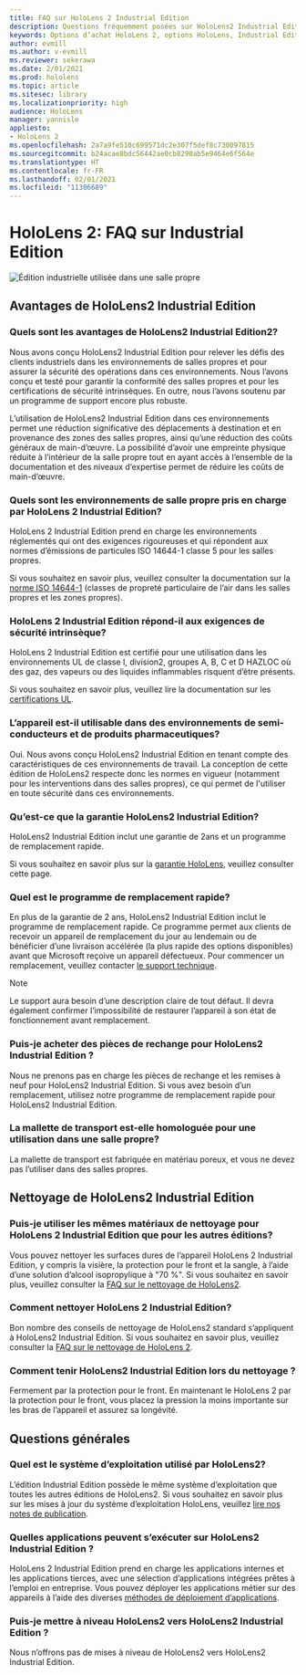 ```yaml
---
title: FAQ sur HoloLens 2 Industrial Edition
description: Questions fréquemment posées sur HoloLens2 Industrial Edition
keywords: Options d’achat HoloLens 2, options HoloLens, Industrial Edition
author: evmill
ms.author: v-evmill
ms.reviewer: sekerawa
ms.date: 2/01/2021
ms.prod: hololens
ms.topic: article
ms.sitesec: library
ms.localizationpriority: high
audience: HoloLens
manager: yannisle
appliesto:
- HoloLens 2
ms.openlocfilehash: 2a7a9fe510c699571dc2e307f5def8c730097815
ms.sourcegitcommit: b24acae8bdc56442ae0cb8290ab5e9464e6f564e
ms.translationtype: HT
ms.contentlocale: fr-FR
ms.lasthandoff: 02/01/2021
ms.locfileid: "11306689"
---
```

# HoloLens 2: FAQ sur Industrial Edition

![Édition industrielle utilisée dans une salle propre](./images/industrial-edition.jpg)

## Avantages de HoloLens2 Industrial Edition

### Quels sont les avantages de HoloLens2 Industrial Edition2?

Nous avons conçu HoloLens2 Industrial Edition pour relever les défis des clients industriels dans les environnements de salles propres et pour assurer la sécurité des opérations dans ces environnements. Nous l’avons conçu et testé pour garantir la conformité des salles propres et pour les certifications de sécurité intrinsèques. En outre, nous l’avons soutenu par un programme de support encore plus robuste.

L’utilisation de HoloLens2 Industrial Edition dans ces environnements permet une réduction significative des déplacements à destination et en provenance des zones des salles propres, ainsi qu’une réduction des coûts généraux de main-d’œuvre. La possibilité d’avoir une empreinte physique réduite à l’intérieur de la salle propre tout en ayant accès à l’ensemble de la documentation et des niveaux d’expertise permet de réduire les coûts de main-d’œuvre.

### Quels sont les environnements de salle propre pris en charge par HoloLens 2 Industrial Edition?

HoloLens 2 Industrial Edition prend en charge les environnements réglementés qui ont des exigences rigoureuses et qui répondent aux normes d’émissions de particules ISO 14644-1 classe 5 pour les salles propres.

Si vous souhaitez en savoir plus, veuillez consulter la documentation sur la [norme ISO 14644-1](https://www.iso.org/standard/53394.html) (classes de propreté particulaire de l’air dans les salles propres et les zones propres).

### HoloLens 2 Industrial Edition répond-il aux exigences de sécurité intrinsèque?

HoloLens 2 Industrial Edition est certifié pour une utilisation dans les environnements UL de classe I, division2, groupes A, B, C et D HAZLOC où des gaz, des vapeurs ou des liquides inflammables risquent d’être présents.

Si vous souhaitez en savoir plus, veuillez lire la documentation sur les [certifications UL](https://www.ul.com/services/ul-and-c-ul-hazardous-areas-certification-north-america?csrf-token=CIwNZNlR4XbisJF39I8yWnWX9wX4WFoz&amp;Search=UL+Class+I%2C+Dev+2+&amp;search-submit=Search).

### L’appareil est-il utilisable dans des environnements de semi-conducteurs et de produits pharmaceutiques?

Oui. Nous avons conçu HoloLens2 Industrial Edition en tenant compte des caractéristiques de ces environnements de travail. La conception de cette édition de HoloLens2 respecte donc les normes en vigueur (notamment pour les interventions dans des salles propres), ce qui permet de l'utiliser en toute sécurité dans ces environnements.

### Qu’est-ce que la garantie HoloLens2 Industrial Edition?

HoloLens2 Industrial Edition inclut une garantie de 2ans et un programme de remplacement rapide.

Si vous souhaitez en savoir plus sur la [garantie HoloLens](https://support.microsoft.com/warranty), veuillez consulter cette page.

### Quel est le programme de remplacement rapide?

En plus de la garantie de 2 ans, HoloLens2 Industrial Edition inclut le programme de remplacement rapide. Ce programme permet aux clients de recevoir un appareil de remplacement du jour au lendemain ou de bénéficier d’une livraison accélérée (la plus rapide des options disponibles) avant que Microsoft reçoive un appareil défectueux. Pour commencer un remplacement, veuillez contacter [le support technique](https://aka.ms/hololenssupport).

> [!NOTE]
> Le support aura besoin d’une description claire de tout défaut. Il devra également confirmer l’impossibilité de restaurer l’appareil à son état de fonctionnement avant remplacement.

### Puis-je acheter des pièces de rechange pour HoloLens2 Industrial Edition ?

Nous ne prenons pas en charge les pièces de rechange et les remises à neuf pour HoloLens2 Industrial Edition. Si vous avez besoin d’un remplacement, utilisez notre programme de remplacement rapide pour HoloLens2 Industrial Edition.

### La mallette de transport est-elle homologuée pour une utilisation dans une salle propre?

La mallette de transport est fabriquée en matériau poreux, et vous ne devez pas l’utiliser dans des salles propres.

## Nettoyage de HoloLens2 Industrial Edition

### Puis-je utiliser les mêmes matériaux de nettoyage pour HoloLens 2 Industrial Edition que pour les autres éditions?

Vous pouvez nettoyer les surfaces dures de l’appareil HoloLens 2 Industrial Edition, y compris la visière, la protection pour le front et la sangle, à l’aide d’une solution d’alcool isopropylique à &quot;70 %&quot;. Si vous souhaitez en savoir plus, veuillez consulter la [FAQ sur le nettoyage de HoloLens2](https://docs.microsoft.com/hololens/hololens2-maintenance).

### Comment nettoyer HoloLens 2 Industrial Edition?

Bon nombre des conseils de nettoyage de HoloLens2 standard s’appliquent à HoloLens2 Industrial Edition. Si vous souhaitez en savoir plus, veuillez consulter la [FAQ sur le nettoyage de HoloLens 2](https://docs.microsoft.com/hololens/hololens2-maintenance).

### Comment tenir HoloLens2 Industrial Edition lors du nettoyage ?

Fermement par la protection pour le front. En maintenant le HoloLens 2 par la protection pour le front, vous placez la pression la moins importante sur les bras de l’appareil et assurez sa longévité.

## Questions générales

### Quel est le système d’exploitation utilisé par HoloLens2?

L’édition Industrial Edition possède le même système d’exploitation que toutes les autres éditions de HoloLens2. Si vous souhaitez en savoir plus sur les mises à jour du système d’exploitation HoloLens, veuillez [lire nos notes de publication](hololens-release-notes.md).

### Quelles applications peuvent s’exécuter sur HoloLens2 Industrial Edition ?

HoloLens 2 Industrial Edition prend en charge les applications internes et les applications tierces, avec une sélection d’applications intégrées prêtes à l’emploi en entreprise. Vous pouvez déployer les applications métier sur des appareils à l’aide des diverses [méthodes de déploiement d’applications](https://docs.microsoft.com/hololens/app-deploy-overview).

### Puis-je mettre à niveau HoloLens2 vers HoloLens2 Industrial Edition ?

Nous n’offrons pas de mises à niveau de HoloLens2 vers HoloLens2 Industrial Edition.
